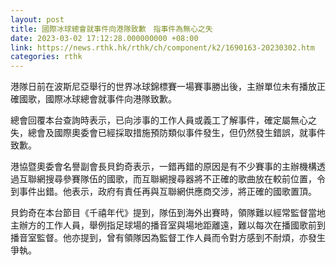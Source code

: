 ```yaml
---
layout: post
title: 國際冰球總會就事件向港隊致歉　指事件為無心之失
date: 2023-03-02 17:12:28.000000000 +08:00
link: https://news.rthk.hk/rthk/ch/component/k2/1690163-20230302.htm
categories: rthk
---
```


港隊日前在波斯尼亞舉行的世界冰球錦標賽一場賽事勝出後，主辦單位未有播放正確國歌，國際冰球總會就事件向港隊致歉。

總會回覆本台查詢時表示，已向涉事的工作人員或義工了解事件，確定屬無心之失，總會及國際奧委會已經採取措施預防類似事件發生，但仍然發生錯誤，就事件致歉。

港協暨奧委會名譽副會長貝鈞奇表示，一錯再錯的原因是有不少賽事的主辦機構透過互聯網搜尋參賽隊伍的國歌，而互聯網搜尋器將不正確的歌曲放在較前位置，令到事件出錯。他表示，政府有責任再與互聯網供應商交涉，將正確的國歌置頂。

貝鈞奇在本台節目《千禧年代》提到，隊伍到海外出賽時，領隊難以經常監督當地主辦方的工作人員，舉例指足球場的播音室與場地距離遠，難以每次在播國歌前到播音室監督。他亦提到，曾有領隊因為監督工作人員而令對方感到不耐煩，亦發生爭執。
